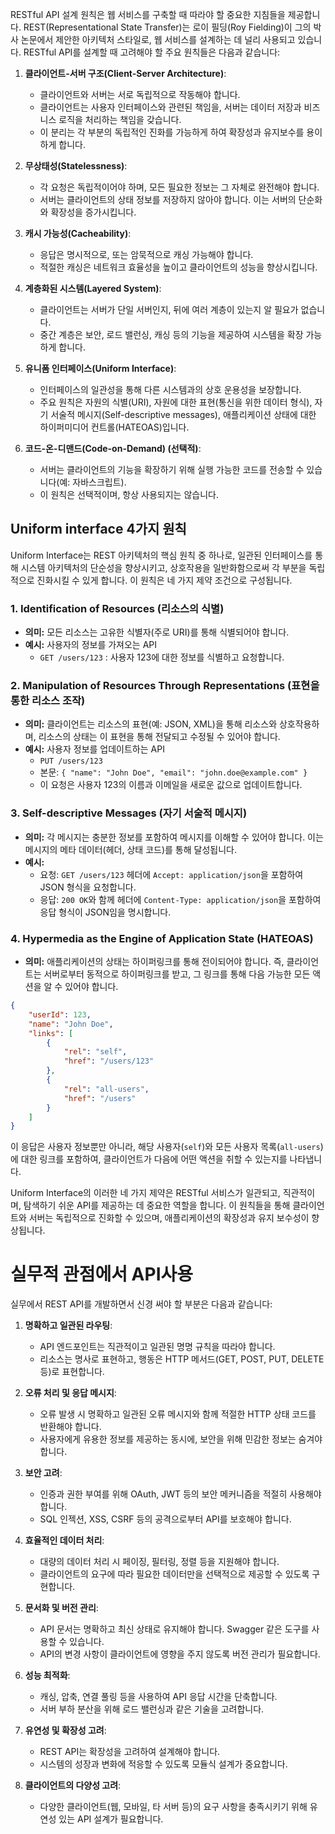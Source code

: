  
RESTful API 설계 원칙은 웹 서비스를 구축할 때 따라야 할 중요한 지침들을 제공합니다. REST(Representational State Transfer)는 로이 필딩(Roy Fielding)이 그의 박사 논문에서 제안한 아키텍처 스타일로, 웹 서비스를 설계하는 데 널리 사용되고 있습니다. RESTful API를 설계할 때 고려해야 할 주요 원칙들은 다음과 같습니다:

1. **클라이언트-서버 구조(Client-Server Architecture)**:
    
    - 클라이언트와 서버는 서로 독립적으로 작동해야 합니다.
    - 클라이언트는 사용자 인터페이스와 관련된 책임을, 서버는 데이터 저장과 비즈니스 로직을 처리하는 책임을 갖습니다.
    - 이 분리는 각 부분의 독립적인 진화를 가능하게 하여 확장성과 유지보수를 용이하게 합니다.
2. **무상태성(Statelessness)**:
    
    - 각 요청은 독립적이어야 하며, 모든 필요한 정보는 그 자체로 완전해야 합니다.
    - 서버는 클라이언트의 상태 정보를 저장하지 않아야 합니다. 이는 서버의 단순화와 확장성을 증가시킵니다.
3. **캐시 가능성(Cacheability)**:
    
    - 응답은 명시적으로, 또는 암묵적으로 캐싱 가능해야 합니다.
    - 적절한 캐싱은 네트워크 효율성을 높이고 클라이언트의 성능을 향상시킵니다.
4. **계층화된 시스템(Layered System)**:
    
    - 클라이언트는 서버가 단일 서버인지, 뒤에 여러 계층이 있는지 알 필요가 없습니다.
    - 중간 계층은 보안, 로드 밸런싱, 캐싱 등의 기능을 제공하여 시스템을 확장 가능하게 합니다.
5. **유니폼 인터페이스(Uniform Interface)**:
    
    - 인터페이스의 일관성을 통해 다른 시스템과의 상호 운용성을 보장합니다.
    - 주요 원칙은 자원의 식별(URI), 자원에 대한 표현(통신을 위한 데이터 형식), 자기 서술적 메시지(Self-descriptive messages), 애플리케이션 상태에 대한 하이퍼미디어 컨트롤(HATEOAS)입니다.
6. **코드-온-디맨드(Code-on-Demand) (선택적)**:
    
    - 서버는 클라이언트의 기능을 확장하기 위해 실행 가능한 코드를 전송할 수 있습니다(예: 자바스크립트).
    - 이 원칙은 선택적이며, 항상 사용되지는 않습니다.




## Uniform interface 4가지 원칙


Uniform Interface는 REST 아키텍처의 핵심 원칙 중 하나로, 일관된 인터페이스를 통해 시스템 아키텍처의 단순성을 향상시키고, 상호작용을 일반화함으로써 각 부분을 독립적으로 진화시킬 수 있게 합니다. 이 원칙은 네 가지 제약 조건으로 구성됩니다.

### 1. Identification of Resources (리소스의 식별)

- **의미:** 모든 리소스는 고유한 식별자(주로 URI)를 통해 식별되어야 합니다.
- **예시:** 사용자의 정보를 가져오는 API
    - `GET /users/123` : 사용자 123에 대한 정보를 식별하고 요청합니다.

### 2. Manipulation of Resources Through Representations (표현을 통한 리소스 조작)

- **의미:** 클라이언트는 리소스의 표현(예: JSON, XML)을 통해 리소스와 상호작용하며, 리소스의 상태는 이 표현을 통해 전달되고 수정될 수 있어야 합니다.
- **예시:** 사용자 정보를 업데이트하는 API
    - `PUT /users/123`
    - 본문: `{ "name": "John Doe", "email": "john.doe@example.com" }`
    - 이 요청은 사용자 123의 이름과 이메일을 새로운 값으로 업데이트합니다.

### 3. Self-descriptive Messages (자기 서술적 메시지)

- **의미:** 각 메시지는 충분한 정보를 포함하여 메시지를 이해할 수 있어야 합니다. 이는 메시지의 메타 데이터(헤더, 상태 코드)를 통해 달성됩니다.
- **예시:**
    - 요청: `GET /users/123` 헤더에 `Accept: application/json`을 포함하여 JSON 형식을 요청합니다.
    - 응답: `200 OK`와 함께 헤더에 `Content-Type: application/json`을 포함하여 응답 형식이 JSON임을 명시합니다.

### 4. Hypermedia as the Engine of Application State (HATEOAS)

- **의미:** 애플리케이션의 상태는 하이퍼링크를 통해 전이되어야 합니다. 즉, 클라이언트는 서버로부터 동적으로 하이퍼링크를 받고, 그 링크를 통해 다음 가능한 모든 액션을 알 수 있어야 합니다.
```json
{
    "userId": 123,
    "name": "John Doe",
    "links": [
        {
            "rel": "self",
            "href": "/users/123"
        },
        {
            "rel": "all-users",
            "href": "/users"
        }
    ]
}

```
이 응답은 사용자 정보뿐만 아니라, 해당 사용자(`self`)와 모든 사용자 목록(`all-users`)에 대한 링크를 포함하여, 클라이언트가 다음에 어떤 액션을 취할 수 있는지를 나타냅니다.

Uniform Interface의 이러한 네 가지 제약은 RESTful 서비스가 일관되고, 직관적이며, 탐색하기 쉬운 API를 제공하는 데 중요한 역할을 합니다. 이 원칙들을 통해 클라이언트와 서버는 독립적으로 진화할 수 있으며, 애플리케이션의 확장성과 유지 보수성이 향상됩니다.




# 실무적 관점에서 API사용
  
실무에서 REST API를 개발하면서 신경 써야 할 부분은 다음과 같습니다:

1. **명확하고 일관된 라우팅**:
    
    - API 엔드포인트는 직관적이고 일관된 명명 규칙을 따라야 합니다.
    - 리소스는 명사로 표현하고, 행동은 HTTP 메서드(GET, POST, PUT, DELETE 등)로 표현합니다.
2. **오류 처리 및 응답 메시지**:
    
    - 오류 발생 시 명확하고 일관된 오류 메시지와 함께 적절한 HTTP 상태 코드를 반환해야 합니다.
    - 사용자에게 유용한 정보를 제공하는 동시에, 보안을 위해 민감한 정보는 숨겨야 합니다.
3. **보안 고려**:
    
    - 인증과 권한 부여를 위해 OAuth, JWT 등의 보안 메커니즘을 적절히 사용해야 합니다.
    - SQL 인젝션, XSS, CSRF 등의 공격으로부터 API를 보호해야 합니다.
4. **효율적인 데이터 처리**:
    
    - 대량의 데이터 처리 시 페이징, 필터링, 정렬 등을 지원해야 합니다.
    - 클라이언트의 요구에 따라 필요한 데이터만을 선택적으로 제공할 수 있도록 구현합니다.
5. **문서화 및 버전 관리**:
    
    - API 문서는 명확하고 최신 상태로 유지해야 합니다. Swagger 같은 도구를 사용할 수 있습니다.
    - API의 변경 사항이 클라이언트에 영향을 주지 않도록 버전 관리가 필요합니다.
6. **성능 최적화**:
    
    - 캐싱, 압축, 연결 풀링 등을 사용하여 API 응답 시간을 단축합니다.
    - 서버 부하 분산을 위해 로드 밸런싱과 같은 기술을 고려합니다.
7. **유연성 및 확장성 고려**:
    
    - REST API는 확장성을 고려하여 설계해야 합니다.
    - 시스템의 성장과 변화에 적응할 수 있도록 모듈식 설계가 중요합니다.
8. **클라이언트의 다양성 고려**:
    
    - 다양한 클라이언트(웹, 모바일, 타 서버 등)의 요구 사항을 충족시키기 위해 유연성 있는 API 설계가 필요합니다.